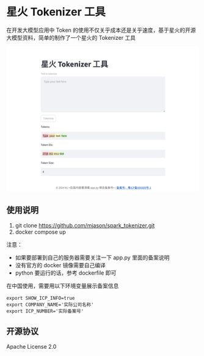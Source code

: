 # 星火 Tokenizer 工具

在开发大模型应用中 Token 的使用不仅关乎成本还是关乎速度，基于星火的开源大模型资料，简单的制作了一个星火的 Tokenizer 工具

![Demo](screens/demo.png)

## 使用说明

1. git clone https://github.com/mjason/spark_tokenizer.git
2. docker compose up

注意：
- 如果要部署到自己的服务器需要关注一下 app.py 里面的备案说明
- 没有官方的 docker 镜像需要自己编译
- python 要运行的话，参考 dockerfile 即可

在中国使用，需要用以下环境变量展示备案信息
```shell
export SHOW_ICP_INFO=true
export COMPANY_NAME='实际公司名称'
export ICP_NUMBER='实际备案号'
```

## 开源协议
Apache License 2.0